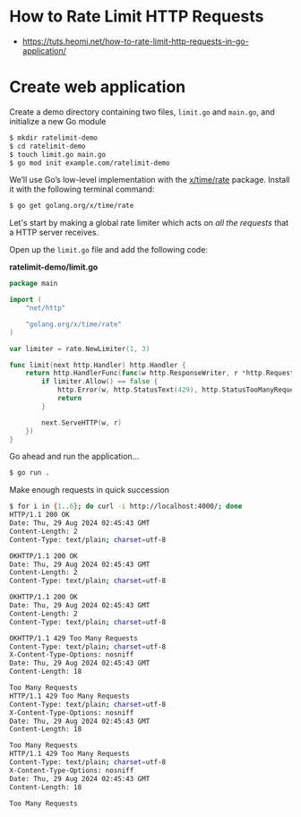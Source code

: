 # How to Rate Limit HTTP Requests
* https://tuts.heomi.net/how-to-rate-limit-http-requests-in-go-application/


# Create web application

Create a demo directory containing two files, `limit.go` and `main.go`, and initialize a new Go module
```bash
$ mkdir ratelimit-demo
$ cd ratelimit-demo
$ touch limit.go main.go
$ go mod init example.com/ratelimit-demo
```

We’ll use Go’s low-level implementation with the [x/time/rate](https://godoc.org/golang.org/x/time/rate) package. Install it with the following terminal command:
```bash
$ go get golang.org/x/time/rate
```

Let's start by making a global rate limiter which acts on *all the requests* that a HTTP server receives.

Open up the `limit.go` file and add the following code:

**ratelimit-demo/limit.go**

```go
package main

import (
    "net/http"

    "golang.org/x/time/rate"
)

var limiter = rate.NewLimiter(1, 3)

func limit(next http.Handler) http.Handler {
    return http.HandlerFunc(func(w http.ResponseWriter, r *http.Request) {
        if limiter.Allow() == false {
            http.Error(w, http.StatusText(429), http.StatusTooManyRequests)
            return
        }

        next.ServeHTTP(w, r)
    })
}
```

Go ahead and run the application…
```bash
$ go run .
```

Make enough requests in quick succession
```bash
$ for i in {1..6}; do curl -i http://localhost:4000/; done
HTTP/1.1 200 OK
Date: Thu, 29 Aug 2024 02:45:43 GMT
Content-Length: 2
Content-Type: text/plain; charset=utf-8

OKHTTP/1.1 200 OK
Date: Thu, 29 Aug 2024 02:45:43 GMT
Content-Length: 2
Content-Type: text/plain; charset=utf-8

OKHTTP/1.1 200 OK
Date: Thu, 29 Aug 2024 02:45:43 GMT
Content-Length: 2
Content-Type: text/plain; charset=utf-8

OKHTTP/1.1 429 Too Many Requests
Content-Type: text/plain; charset=utf-8
X-Content-Type-Options: nosniff
Date: Thu, 29 Aug 2024 02:45:43 GMT
Content-Length: 18

Too Many Requests
HTTP/1.1 429 Too Many Requests
Content-Type: text/plain; charset=utf-8
X-Content-Type-Options: nosniff
Date: Thu, 29 Aug 2024 02:45:43 GMT
Content-Length: 18

Too Many Requests
HTTP/1.1 429 Too Many Requests
Content-Type: text/plain; charset=utf-8
X-Content-Type-Options: nosniff
Date: Thu, 29 Aug 2024 02:45:43 GMT
Content-Length: 18

Too Many Requests
```